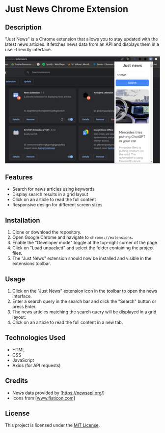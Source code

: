 # Just News Chrome Extension

## Description
"Just News" is a Chrome extension that allows you to stay updated with the latest news articles. It fetches news data from an API and displays them in a user-friendly interface.

![Just News](demo.png)

## Features
- Search for news articles using keywords
- Display search results in a grid layout
- Click on an article to read the full content
- Responsive design for different screen sizes

## Installation
1. Clone or download the repository.
2. Open Google Chrome and navigate to `chrome://extensions`.
3. Enable the "Developer mode" toggle at the top-right corner of the page.
4. Click on "Load unpacked" and select the folder containing the project files.
5. The "Just News" extension should now be installed and visible in the extensions toolbar.

## Usage
1. Click on the "Just News" extension icon in the toolbar to open the news interface.
2. Enter a search query in the search bar and click the "Search" button or press Enter.
3. The news articles matching the search query will be displayed in a grid layout.
4. Click on an article to read the full content in a new tab.

## Technologies Used
- HTML
- CSS
- JavaScript
- Axios (for API requests)

## Credits
- News data provided by [https://newsapi.org/] 
- Icons from [www.flaticon.com]

## License
This project is licensed under the [MIT License](LICENSE).
